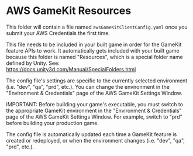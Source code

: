 # AWS GameKit Resources
This folder will contain a file named `awsGameKitClientConfig.yaml` once you submit your AWS Credentials the first time.

This file needs to be included in your built game in order for the GameKit feature APIs to work.
It automatically gets included with your built game because this folder is named "Resources", which is a special folder 
name defined by Unity. See: https://docs.unity3d.com/Manual/SpecialFolders.html

The config file's settings are specific to the currently selected environment (i.e. "dev", "qa", "prd", etc.).
You can change the environment in the "Environment & Credentials" page of the AWS GameKit Settings Window.

IMPORTANT: Before building your game's executable, you must switch to the appropriate GameKit environment in the 
"Environment & Credentials" page of the AWS GameKit Settings Window. For example, switch to "prd" before building your 
production game.

The config file is automatically updated each time a GameKit feature is created or redeployed, or when the environment 
changes (i.e. "dev", "qa", "prd", etc.).
